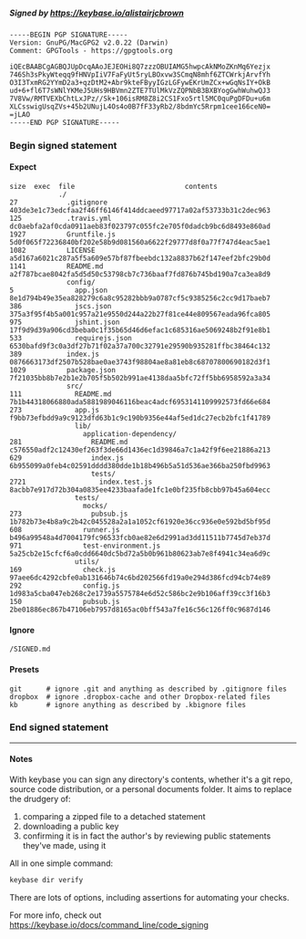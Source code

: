 ##### Signed by https://keybase.io/alistairjcbrown
```
-----BEGIN PGP SIGNATURE-----
Version: GnuPG/MacGPG2 v2.0.22 (Darwin)
Comment: GPGTools - https://gpgtools.org

iQEcBAABCgAGBQJUpDcqAAoJEJEOHi8Q7zzzOBUIAMG5hwpcAkNMoZKnMq6Yezjx
746Sh3sPkyWteqq9fHNVpIiV7FaFyUt5ryLBOxvw3SCmqN8mhf6ZTCWrkjArvfYh
O3I3TxmRG2YYmD2a3+qzDtM2+Abr9kteFByyIGzLGFywEKrUmZCx+wGqNsIY+OkB
ud+6+fl6T7sWNlYKMeJ5UHs9HBVmn2ZTE7TUlMkVzZQPNbB3BXBYogGwhWuhwQJ3
7V8Vw/RMTVEXbChtLxJPz//Sk+106isRM8Z8i2CS1Fxo5rtl5MC0quPgDFDu+u6m
XLCsswigUsqZVs+45b2UNujL4Os4o0B7fF33yRb2/8bdmYc5Rrpm1cee166ceN0=
=jLAO
-----END PGP SIGNATURE-----

```

<!-- END SIGNATURES -->

### Begin signed statement 

#### Expect

```
size  exec  file                           contents                                                        
            ./                                                                                             
27            .gitignore                   403de3e1c73edcfaa2f46ff6146f414ddcaeed97717a02af53733b31c2dec963
125           .travis.yml                  dc0aebfa2af0cda0911aeb83f023797c055fc2e705f0dadcb9bc6d8493e860ad
1927          Gruntfile.js                 5d0f065f72236840bf202e58b9d081560a6622f29777d8f0a77f747d4eac5ae1
1082          LICENSE                      a5d167a6021c287a5f5a609e57bf87fbeebdc132a8837b62f147eef2bfc29b0d
1141          README.md                    a2f787bcae8042fa5d5d50c53798cb7c736baaf7fd876b745bd190a7ca3ea8d9
              config/                                                                                      
5               app.json                   8e1d794b49e35ea828279c6a8c95282bbb9a0787cf5c9385256c2cc9d17baeb7
386             jscs.json                  375a3f95f4b5a001c957a21e9550d244a22b27f81ce44e809567eada96fca805
975             jshint.json                17f9d9d39a906cd3beba0c1f35b65d46d6efac1c685316ae5069248b2f91e8b1
533             requirejs.json             6530bafd9f3c0a3df27b71f02a37a700c32791e29590b935281ffbc38464c132
389           index.js                     0876663173df2507b528bae0ae3743f98804ae8a81eb8c68707800690182d3f1
1029          package.json                 7f21035bb8b7e2b1e2b705f5b502b991ae4138daa5bfc72ff5bb6958592a3a34
              src/                                                                                         
111             README.md                  7b1b44318066880ada5881989046116beac4adcf6953141109992573fd66e684
273             app.js                     f9bb73efbdd9a9c9123dfd63b1c9c190b9356e44af5ed1dc27ecb2bfc1f41789
                lib/                                                                                       
                  application-dependency/                                                                  
281                 README.md              c576550adf2c12430ef263f3de66d1436ec1d39846a7c1a42f9f6ee21886a213
629                 index.js               6b955099a0feb4c02591dddd380dde1b18b496b5a51d536ae366ba250fbd9963
                    tests/                                                                                 
2721                  index.test.js        8acbb7e917d72b304a0835ee4233baafade1fc1e0bf235fb8cbb97b45a604ecc
                tests/                                                                                     
                  mocks/                                                                                   
273                 pubsub.js              1b782b73e4b8a9c2b42c045528a2a1a1052cf61920e36cc936e0e592bd5bf95d
608               runner.js                b496a99548a4d7004179fc96533fcb0ae82e6d2991ad3dd11511b7745d7eb37d
971               test-environment.js      5a25cb2e15cfcf6a0cdd6640dc5bd72a5b0b961b80623ab7e8f4941c34ea6d9c
                utils/                                                                                     
169               check.js                 97aee6dc4292cbfe0ab131646b74c6bd202566fd19a0e294d386fcd94cb74e89
292               config.js                1d983a5cba047eb268c2e1739a5575784e6d52c586bc2e9b106aff39cc3f16b3
150               pubsub.js                2be01886ec867b47106eb7957d8165ac0bff543a7fe16c56c126ff0c9687d146
```

#### Ignore

```
/SIGNED.md
```

#### Presets

```
git      # ignore .git and anything as described by .gitignore files
dropbox  # ignore .dropbox-cache and other Dropbox-related files    
kb       # ignore anything as described by .kbignore files          
```

<!-- summarize version = 0.0.9 -->

### End signed statement

<hr>

#### Notes

With keybase you can sign any directory's contents, whether it's a git repo,
source code distribution, or a personal documents folder. It aims to replace the drudgery of:

  1. comparing a zipped file to a detached statement
  2. downloading a public key
  3. confirming it is in fact the author's by reviewing public statements they've made, using it

All in one simple command:

```bash
keybase dir verify
```

There are lots of options, including assertions for automating your checks.

For more info, check out https://keybase.io/docs/command_line/code_signing